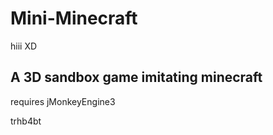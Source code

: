 # Mini-Minecraft

hiii XD

## A 3D sandbox game imitating minecraft

requires jMonkeyEngine3


trhb4bt